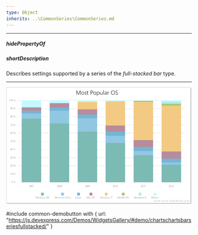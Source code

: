```yaml
---
type: Object
inherits: ..\CommonSeries\CommonSeries.md
---
```

---
##### hidePropertyOf

##### shortDescription
Describes settings supported by a series of the *full-stacked bar* type.

---
![DevExtreme HTML5 Charts FullStackedBarSeriesType](/images/ChartJS/FullStackedBar.png)

#include common-demobutton with {
    url: "https://js.devexpress.com/Demos/WidgetsGallery/#demo/chartschartsbarseriesfullstacked/"
}